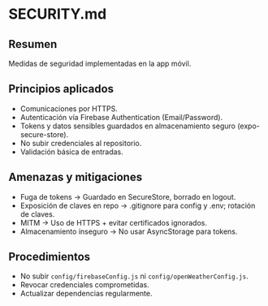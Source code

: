 # SECURITY.md

## Resumen
Medidas de seguridad implementadas en la app móvil.

## Principios aplicados
- Comunicaciones por HTTPS.
- Autenticación vía Firebase Authentication (Email/Password).
- Tokens y datos sensibles guardados en almacenamiento seguro (expo-secure-store).
- No subir credenciales al repositorio.
- Validación básica de entradas.

## Amenazas y mitigaciones
- Fuga de tokens -> Guardado en SecureStore, borrado en logout.
- Exposición de claves en repo -> .gitignore para config y .env; rotación de claves.
- MITM -> Uso de HTTPS + evitar certificados ignorados.
- Almacenamiento inseguro -> No usar AsyncStorage para tokens.

## Procedimientos
- No subir `config/firebaseConfig.js` ni `config/openWeatherConfig.js`.
- Revocar credenciales comprometidas.
- Actualizar dependencias regularmente.

